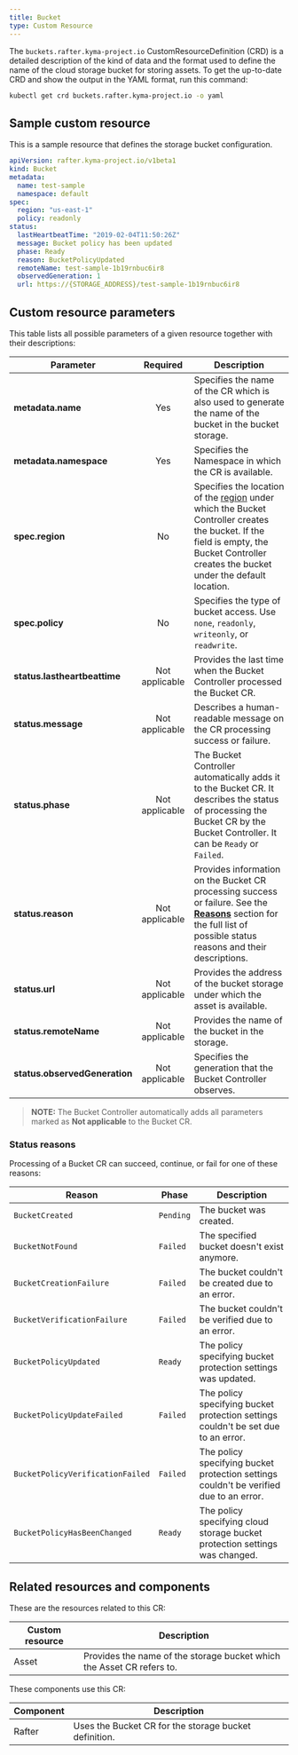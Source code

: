 ```yaml
---
title: Bucket
type: Custom Resource
---
```


The `buckets.rafter.kyma-project.io` CustomResourceDefinition (CRD) is a detailed description of the kind of data and the format used to define the name of the cloud storage bucket for storing assets. To get the up-to-date CRD and show the output in the YAML format, run this command:

```bash
kubectl get crd buckets.rafter.kyma-project.io -o yaml
```

## Sample custom resource

This is a sample resource that defines the storage bucket configuration.

```yaml
apiVersion: rafter.kyma-project.io/v1beta1
kind: Bucket
metadata:
  name: test-sample
  namespace: default
spec:
  region: "us-east-1"
  policy: readonly
status:
  lastHeartbeatTime: "2019-02-04T11:50:26Z"
  message: Bucket policy has been updated
  phase: Ready
  reason: BucketPolicyUpdated
  remoteName: test-sample-1b19rnbuc6ir8
  observedGeneration: 1
  url: https://{STORAGE_ADDRESS}/test-sample-1b19rnbuc6ir8
```

## Custom resource parameters

This table lists all possible parameters of a given resource together with their descriptions:


| Parameter   |      Required      |  Description |
|----------|:-------------:|------|
| **metadata.name** | Yes | Specifies the name of the CR which is also used to generate the name of the bucket in the bucket storage. |
| **metadata.namespace** | Yes | Specifies the Namespace in which the CR is available. |
| **spec.region** | No | Specifies the location of the [region](https://github.com/kyma-project/rafter/blob/master/config/crd/bases/rafter.kyma-project.io_buckets.yaml) under which the Bucket Controller creates the bucket. If the field is empty, the Bucket Controller creates the bucket under the default location. |
| **spec.policy** | No | Specifies the type of bucket access. Use `none`, `readonly`, `writeonly`, or `readwrite`. |
| **status.lastheartbeattime** | Not applicable | Provides the last time when the Bucket Controller processed the Bucket CR. |
| **status.message** | Not applicable | Describes a human-readable message on the CR processing success or failure. |
| **status.phase** | Not applicable | The Bucket Controller automatically adds it to the Bucket CR. It describes the status of processing the Bucket CR by the Bucket Controller. It can be `Ready` or `Failed`. |
| **status.reason** | Not applicable | Provides information on the Bucket CR processing success or failure. See the [**Reasons**](#status-reasons) section for the full list of possible status reasons and their descriptions. |
| **status.url** | Not applicable | Provides the address of the bucket storage under which the asset is available. |
| **status.remoteName** | Not applicable | Provides the name of the bucket in the storage. |
| **status.observedGeneration** | Not applicable | Specifies the generation that the Bucket Controller observes. |

> **NOTE:** The Bucket Controller automatically adds all parameters marked as **Not applicable** to the Bucket CR.

### Status reasons

Processing of a Bucket CR can succeed, continue, or fail for one of these reasons:

| Reason | Phase | Description |
| --------- | ------------- | ----------- |
| `BucketCreated` | `Pending` | The bucket was created. |
| `BucketNotFound` | `Failed` | The specified bucket doesn't exist anymore. |
| `BucketCreationFailure` | `Failed` | The bucket couldn't be created due to an error. |
| `BucketVerificationFailure` | `Failed` | The bucket couldn't be verified due to an error. |
| `BucketPolicyUpdated` | `Ready` | The policy specifying bucket protection settings was updated. |
| `BucketPolicyUpdateFailed` | `Failed` | The policy specifying bucket protection settings couldn't be set due to an error. |
| `BucketPolicyVerificationFailed` | `Failed` | The policy specifying bucket protection settings couldn't be verified due to an error. |
| `BucketPolicyHasBeenChanged` | `Ready` | The policy specifying cloud storage bucket protection settings was changed. |

## Related resources and components

These are the resources related to this CR:

| Custom resource |   Description |
|----------|------|
| Asset |  Provides the name of the storage bucket which the Asset CR refers to. |

These components use this CR:

| Component   |   Description |
|----------|------|
| Rafter |  Uses the Bucket CR for the storage bucket definition. |
